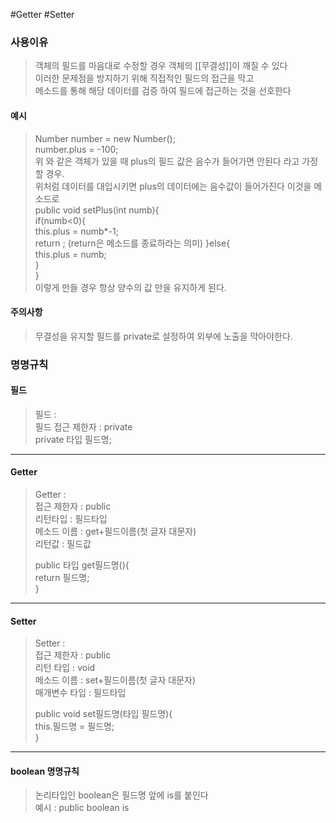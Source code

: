 #Getter #Setter
### 사용이유
>객체의 필드를 마음대로 수정할 경우 객체의 [[무결성]]이 깨질 수 있다  
>이러한 문제점을 방지하기 위해 직접적인 필드의 접근을 막고  
>메소드를 통해 해당 데이터를 검증 하여 필드에 접근하는 것을 선호한다  

#### 예시
> Number number = new Number();  
> number.plus = -100;  
> 위 와 같은 객체가 있을 때 plus의 필드 값은 음수가 들어가면 안된다 라고 가정 할 경우.  
> 위처럼 데이터를 대입시키면 plus의 데이터에는 음수값이 들어가진다 이것을 메소드로  
> public void setPlus(int numb){  
> if(numb<0){  
> 		 this.plus = numb\*-1;  
> 		 return ; (return은 메소드를 종료하라는 의미)
> 	}else{  
> 		this.plus = numb;  
> 	}  
> }  
> 이렇게 만들 경우 항상 양수의 값 만을 유지하게 된다.  

#### 주의사항
> 무결성을 유지할 필드를 private로 설정하여 외부에 노출을 막아야한다.  

### 명명규칙
#### 필드
> 필드 :  
> 필드 접근 제한자 : private  
> private 타입 필드명;
 
---
#### Getter
> Getter :  
> 접근 제한자 : public  
> 리턴타입 : 필드타입  
> 메소드 이름 : get+필드이름(첫 글자 대문자)  
> 리턴값 : 필드값  
>   
> public 타입 get필드명(){  
> return 필드명;  
> }  

---  
#### Setter
>Setter :  
>접근 제한자 : public  
>리턴 타입 : void  
>메소드 이름 : set+필드이름(첫 글자 대문자)  
>매개변수 타입 : 필드타입  
>  
>public void set필드명(타입 필드명){  
> this.필드명 = 필드명;  
>}  

---

#### boolean 명명규칙
> 논리타입인 boolean은 필드명 앞에 is를 붙인다  
> 예시 : 
> public boolean is
